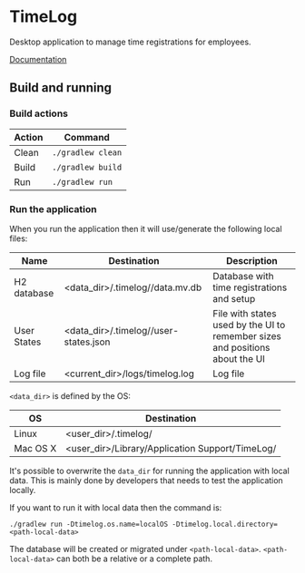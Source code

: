 # TimeLog

Desktop application to manage time registrations for employees.

[Documentation](doc/README.md)

## Build and running

### Build actions

| Action | Command |
| ------ | ------- |
| Clean  | `./gradlew clean` |
| Build  | `./gradlew build` |
| Run    | `./gradlew run`   |

### Run the application

When you run the application then it will use/generate the following local files:

| Name | Destination | Description |
| ---- | ----------- | ----------- |
| H2 database | <data_dir>/.timelog/<version>/data.mv.db | Database with time registrations and setup |
| User States | <data_dir>/.timelog/<version>/user-states.json | File with states used by the UI to remember sizes and positions about the UI |
| Log file | <current_dir>/logs/timelog.log | Log file |

`<data_dir>` is defined by the OS:

| OS       | Destination |
| -------- | ----------- |
| Linux    | <user_dir>/.timelog/<version> |
| Mac OS X | <user_dir>/Library/Application Support/TimeLog/<version> |

It's possible to overwrite the `data_dir` for running the application with local data. This is mainly done by developers
that needs to test the application locally.

If you want to run it with local data then the command is:
```
./gradlew run -Dtimelog.os.name=localOS -Dtimelog.local.directory=<path-local-data>
```
The database will be created or migrated under `<path-local-data>`. `<path-local-data>` can both be a relative or a 
complete path.
